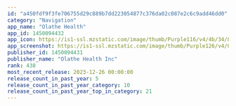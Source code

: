 ```yaml
---
id: "a450fdf9f3fe706755d29c889b7dd223054877c376da02c087e2c6c9add46dd0"
category: "Navigation"
app_name: "Olathe Health"
app_id: 1450094432
app_icon: https://is1-ssl.mzstatic.com/image/thumb/Purple116/v4/4b/34/8b/4b348b14-75d4-122a-3826-648fef2d1bd2/AppIcon-1x_U007emarketing-0-4-0-0-85-220-0.jpeg/1024x1024bb.png
app_screenshot: https://is1-ssl.mzstatic.com/image/thumb/Purple126/v4/02/6b/71/026b717e-a689-37bf-3242-45b837da79c1/6340228b-f8fd-49de-afb8-929ba05c4c81_1242x2688nn.jpg/1242x2688bb.png
publisher_id: 1450094431
publisher_name: "Olathe Health Inc"
rank: 438
most_recent_release: 2023-12-26 00:00:00
release_count_in_past_year: 5
release_count_in_past_year_category: 10
release_count_in_past_year_top_in_category: 21
---
```

